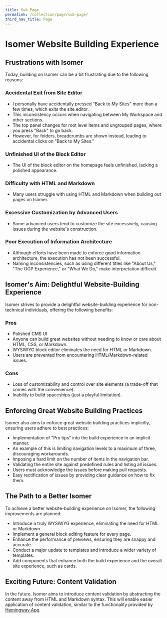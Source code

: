 ```yaml
---
title: Sub Page
permalink: /collection/page/sub-page/
third_nav_title: Page
---
```

# Isomer Website Building Experience

## Frustrations with Isomer

Today, building on Isomer can be a bit frustrating due to the following reasons:

### Accidental Exit from Site Editor

- I personally have accidentally pressed "Back to My Sites" more than a few times, which exits the site editor.
- This inconsistency occurs when navigating between My Workspace and other sections.
- The top panel changes for root level items and ungrouped pages, where you press "Back" to go back.
- However, for folders, breadcrumbs are shown instead, leading to accidental clicks on "Back to My Sites."

### Unfinished UI of the Block Editor

- The UI of the block editor on the homepage feels unfinished, lacking a polished appearance.

### Difficulty with HTML and Markdown

- Many users struggle with using HTML and Markdown when building out pages on Isomer.

### Excessive Customization by Advanced Users

- Some advanced users tend to customize the site excessively, causing issues during the website's construction.

### Poor Execution of Information Architecture

- Although efforts have been made to enforce good information architecture, the execution has not been successful.
- Naming inconsistencies, such as using different titles like "About Us," "The OGP Experience," or "What We Do," make interpretation difficult.

## Isomer's Aim: Delightful Website-Building Experience

Isomer strives to provide a delightful website-building experience for non-technical individuals, offering the following benefits:

### Pros

- Polished CMS UI
- Anyone can build great websites without needing to know or care about HTML, CSS, or Markdown.
- WYSIWYG block editor eliminates the need for HTML or Markdown.
- Users are prevented from encountering HTML/Markdown-related issues.

### Cons

- Loss of customizability and control over site elements (a trade-off that comes with the convenience).
- Inability to build spaceships (just a playful limitation).

## Enforcing Great Website Building Practices

Isomer also aims to enforce great website building practices implicitly, ensuring users adhere to best practices:

- Implementation of "Pro tips" into the build experience in an implicit manner.
- An example of this is limiting navigation levels to a maximum of three, discouraging workarounds.
- Imposing a hard limit on the number of items in the navigation bar.
- Validating the entire site against predefined rules and listing all issues.
- Users must acknowledge the issues before making pull requests.
- Easy rectification of issues by providing clear guidance on how to fix them.

## The Path to a Better Isomer

To achieve a better website-building experience on Isomer, the following improvements are planned:

- Introduce a truly WYSIWYG experience, eliminating the need for HTML or Markdown.
- Implement a general block editing feature for every page.
- Enhance the performance of previews, ensuring they are snappy and accurate.
- Conduct a major update to templates and introduce a wider variety of templates.
- Add components that enhance both the build experience and the overall site experience, such as cards.

## Exciting Future: Content Validation

In the future, Isomer aims to introduce content validation by abstracting the content away from HTML and Markdown syntax. This will enable easier application of content validation, similar to the functionality provided by [Hemingway App](https://hemingwayapp.com/).